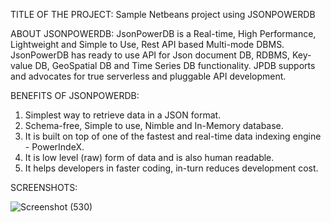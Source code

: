 TITLE OF THE PROJECT:
          Sample Netbeans project using JSONPOWERDB

ABOUT JSONPOWERDB:
         JsonPowerDB is a Real-time, High Performance, Lightweight and Simple to Use, Rest API based Multi-mode DBMS. JsonPowerDB has ready to use API for Json document          DB, RDBMS, Key-value DB, GeoSpatial DB and Time Series DB functionality. JPDB supports and advocates for true serverless and pluggable API development.

BENEFITS OF JSONPOWERDB:

1. Simplest way to retrieve data in a JSON format.
2. Schema-free, Simple to use, Nimble and In-Memory database.
3. It is built on top of one of the fastest and real-time data indexing engine - PowerIndeX.
4. It is low level (raw) form of data and is also human readable.
5. It helps developers in faster coding, in-turn reduces development cost.

SCREENSHOTS:

![Screenshot (530)](https://user-images.githubusercontent.com/55347446/195323506-ff293d96-ac2e-4979-b9dd-167c05bcbccd.png)

